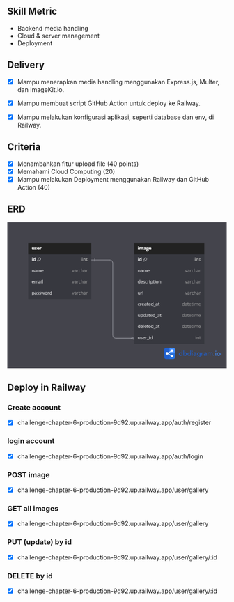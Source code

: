 ## Skill Metric

- Backend media handling
- Cloud & server management
- Deployment

## Delivery

- [x] Mampu menerapkan media handling menggunakan Express.js, Multer, dan ImageKit.io.
- [x] Mampu membuat script GitHub Action untuk deploy ke Railway.
- [x] Mampu melakukan konfigurasi aplikasi, seperti database dan env, di Railway.


## Criteria

- [x] Menambahkan fitur upload file (40 points)
- [x] Memahami Cloud Computing (20)
- [x] Mampu melakukan Deployment menggunakan Railway dan GitHub Action (40)

## ERD

![Tux, the Linux](/ERD.png)


## Deploy in Railway

### Create account
- [x] challenge-chapter-6-production-9d92.up.railway.app/auth/register
### login account
- [x] challenge-chapter-6-production-9d92.up.railway.app/auth/login
### POST image
- [x] challenge-chapter-6-production-9d92.up.railway.app/user/gallery
### GET all images
- [x] challenge-chapter-6-production-9d92.up.railway.app/user/gallery
### PUT (update) by id
- [x] challenge-chapter-6-production-9d92.up.railway.app/user/gallery/:id
### DELETE by id
- [x] challenge-chapter-6-production-9d92.up.railway.app/user/gallery/:id